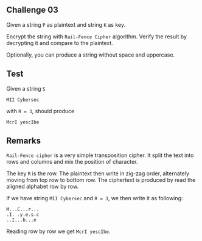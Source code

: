 ## Challenge 03

Given a string `P` as plaintext and string `K` as key.

Encrypt the string with `Rail-Fence Cipher` algorithm. Verify the result by decrypting it and compare to the plaintext.

Optionally, you can produce a string without space and uppercase.

## Test

Given a string `S`

```
MII Cybersec
```

with `R = 3`, should produce

```
McrI yescIbe
```

## Remarks

`Rail-Fence cipher` is a very simple transposition cipher. It split the text into rows and columns and mix the position of character.

The key `R` is the row. The plaintext then write in zig-zag order, alternately moving from top row to bottom row. The ciphertext is produced by read the aligned alphabet row by row.

If we have string `MII Cybersec` and `R = 3`, we then write it as following:

```
M...C...r...
.I. .y.e.s.c
..I...b...e
```

Reading row by row we get `McrI yescIbe`.